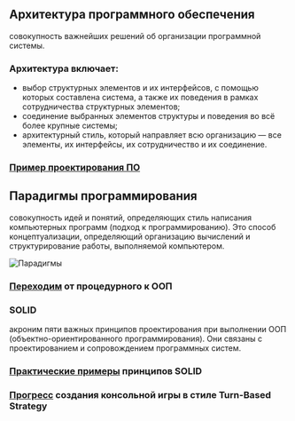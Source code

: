 ## Архитектура программного обеспечения 
совокупность важнейших решений об организации программной системы. 

### Архитектура включает:
* выбор структурных элементов и их интерфейсов, с помощью которых составлена система, а также их поведения в рамках сотрудничества структурных элементов;
* соединение выбранных элементов структуры и поведения во всё более крупные системы;
* архитектурный стиль, который направляет всю организацию — все элементы, их интерфейсы, их сотрудничество и их соединение.

### [Пример проектирования ПО](https://github.com/ILYA-NASA/System_design/tree/main/Software_architecture/ModelElements)

## Парадигмы программирования
совокупность идей и понятий, определяющих стиль написания компьютерных программ (подход к программированию). Это способ концептуализации, определяющий организацию вычислений и структурирование работы, выполняемой компьютером.

![Парадигмы](https://user-images.githubusercontent.com/99810114/208893929-b4e74bc4-3643-481a-a74c-831af82132e9.jpg)

### [Переходим](https://github.com/ILYA-NASA/OOP/tree/main/Object-oriented) от процедурного к ООП

### SOLID 
акроним пяти важных принципов проектирования при
выполнении ООП (объектно-ориентированного программирования). 
Они связаны с проектированием и сопровождением программных систем.

### [Практические примеры](https://github.com/ILYA-NASA/OOP/tree/main/SOLID) принципов SOLID 

### [Прогресс](https://github.com/ILYA-NASA/OOP/tree/main/ChroniclesOfGame) создания консольной игры в стиле Turn-Based Strategy 
